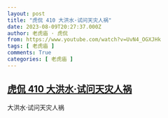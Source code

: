 ```yaml
---
layout: post
title: "虎侃 410 大洪水·试问天灾人祸"
date: 2023-08-09T20:27:37.000Z
author: 老虎庙 · 虎侃
from: https://www.youtube.com/watch?v=UvN4_OGXJHk
tags: [ 老虎庙 ]
comments: True
categories: [ 老虎庙 ]
---
```

<!--1691612857000-->
[虎侃 410 大洪水·试问天灾人祸](https://www.youtube.com/watch?v=UvN4_OGXJHk)
------

<div>
大洪水·试问天灾人祸
</div>
